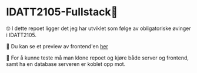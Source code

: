 # IDATT2105-Fullstack🍔

🤓 I dette repoet ligger det jeg har utviklet som følge av obligatoriske øvinger i IDATT2105.

👀 Du kan se et preview av frontend'en [her](https://adriawh.github.io/IDATT2105-fullstack_appliksjonsutvikling/)

🤡 For å kunne teste må man klone repoet og kjøre både server og frontend, samt ha en database serveren er koblet opp mot.
